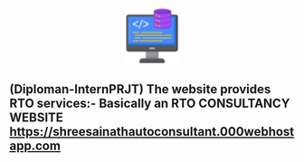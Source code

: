 
<div align="center" >
<img src="https://github.com/shubham-misal/Internship-Project/blob/main/001-backend.png" style="height:100px;width:100px;"alt="NormalIcon" >
</div>
  <h2>
  (Diploman-InternPRJT) The website provides RTO services:- Basically an RTO CONSULTANCY WEBSITE <br>
  <a href="https://shreesainathautoconsultant.000webhostapp.com" target="_blank" >https://shreesainathautoconsultant.000webhostapp.com</a>
  </h2>

